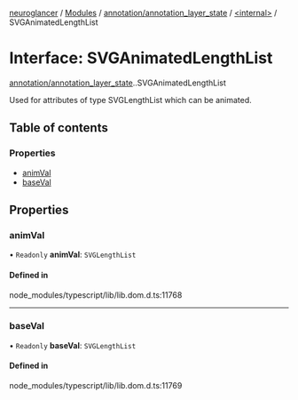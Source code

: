 [neuroglancer](../README.md) / [Modules](../modules.md) / [annotation/annotation\_layer\_state](../modules/annotation_annotation_layer_state.md) / [<internal\>](../modules/annotation_annotation_layer_state._internal_.md) / SVGAnimatedLengthList

# Interface: SVGAnimatedLengthList

[annotation/annotation_layer_state](../modules/annotation_annotation_layer_state.md).[<internal>](../modules/annotation_annotation_layer_state._internal_.md).SVGAnimatedLengthList

Used for attributes of type SVGLengthList which can be animated.

## Table of contents

### Properties

- [animVal](annotation_annotation_layer_state._internal_.SVGAnimatedLengthList.md#animval)
- [baseVal](annotation_annotation_layer_state._internal_.SVGAnimatedLengthList.md#baseval)

## Properties

### animVal

• `Readonly` **animVal**: `SVGLengthList`

#### Defined in

node_modules/typescript/lib/lib.dom.d.ts:11768

___

### baseVal

• `Readonly` **baseVal**: `SVGLengthList`

#### Defined in

node_modules/typescript/lib/lib.dom.d.ts:11769
